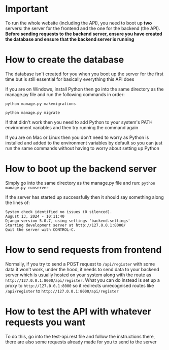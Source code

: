 # Important

To run the whole website (including the API), you need to boot up **two** servers: the server for the frontend and the one for the backend (the API).
**Before sending requests to the backend server, ensure you have created the database and ensure that the backend server is running**

# How to create the database

The database isn't created for you when you boot up the server for the first time but is still essential for basically everything this API does

If you are on Windows, install Python then go into the same directory as the manage.py file and run the following commands in order:

`python manage.py makemigrations`

`python manage.py migrate`

If that didn't work then you need to add Python to your system's PATH environment variables and then try running the command again

If you are on Mac or Linux then you don't need to worry as Python is installed and added to the environment variables by default so you can just run the same commands without having to worry about setting up Python

# How to boot up the backend server

Simply go into the same directory as the manage.py file and run:
`python manage.py runserver`

If the server has started up successfully then it should say something along the lines of:
```console
System check identified no issues (0 silenced).
August 13, 2024 - 10:11:40
Django version 5.0.7, using settings 'backend.settings'
Starting development server at http://127.0.0.1:8000/
Quit the server with CONTROL-C.
```

# How to send requests from frontend

Normally, if you try to send a POST request to `/api/register` with some data it won't work, under the hood, it needs to send data to your backend server which is usually hosted on your system along with the route as `http://127.0.0.1:8000/api/register`. What you can do instead is set up a proxy to `http://127.0.0.1:8000` so it redirects unrecognised routes like `/api/register` to `http://127.0.0.1:8000/api/register`

# How to test the API with whatever requests you want

To do this, go into the test-api.rest file and follow the instructions there, there are also some requests already made for you to send to the server
